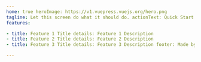 ```yaml
---
home: true heroImage: https://v1.vuepress.vuejs.org/hero.png
tagline: Let this screen do what it should do. actionText: Quick Start → actionLink: /guide/
features:

- title: Feature 1 Title details: Feature 1 Description
- title: Feature 2 Title details: Feature 2 Description
- title: Feature 3 Title details: Feature 3 Description footer: Made by lz233 with ❤️

---
```

